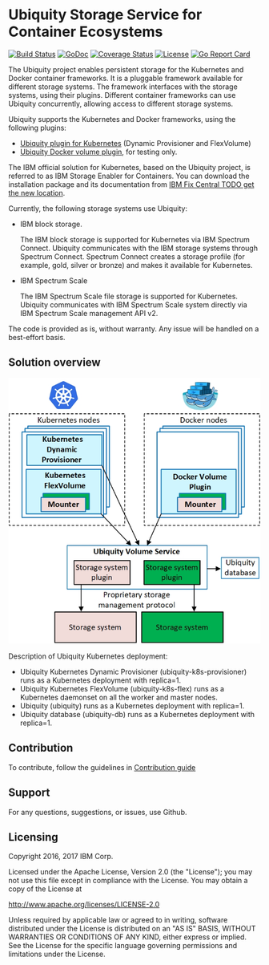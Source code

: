# Ubiquity Storage Service for Container Ecosystems 
[![Build Status](https://travis-ci.org/IBM/ubiquity.svg?branch=master)](https://travis-ci.org/IBM/ubiquity)
[![GoDoc](https://godoc.org/github.com/IBM/ubiquity?status.svg)](https://godoc.org/github.com/IBM/ubiquity)
[![Coverage Status](https://coveralls.io/repos/github/IBM/ubiquity/badge.svg?branch=dev)](https://coveralls.io/github/IBM/ubiquity?branch=dev)
[![License](https://img.shields.io/badge/license-Apache--2.0-blue.svg)](http://www.apache.org/licenses/LICENSE-2.0)
[![Go Report Card](https://goreportcard.com/badge/github.com/IBM/ubiquity)](https://goreportcard.com/report/github.com/IBM/ubiquity)


The Ubiquity project enables persistent storage for the Kubernetes and Docker container frameworks. It is a pluggable framework available for different storage systems. The framework interfaces with the storage systems, using their plugins. Different container frameworks can use Ubiquity concurrently, allowing access to different storage systems.

Ubiquity supports the Kubernetes and Docker frameworks, using the following plugins:

- [Ubiquity plugin for Kubernetes](https://github.com/IBM/ubiquity-k8s) (Dynamic Provisioner and FlexVolume)
- [Ubiquity Docker volume plugin](https://github.com/IBM/ubiquity-docker-plugin), for testing only.

The IBM official solution for Kubernetes, based on the Ubiquity project, is referred to as IBM Storage Enabler for Containers. You can download the installation package and its documentation from [IBM Fix Central TODO get the new location](https://www.ibm.com/support/fixcentral/swg/selectFixes?parent=Software%2Bdefined%2Bstorage&product=ibm/StorageSoftware/IBM+Spectrum+Connect&release=All&platform=Linux&function=all).

Currently, the following storage systems use Ubiquity:
* IBM block storage.

    The IBM block storage is supported for Kubernetes via IBM Spectrum Connect. Ubiquity communicates with the IBM storage systems through Spectrum Connect. Spectrum Connect creates a storage profile (for example, gold, silver or bronze) and makes it available for Kubernetes.
   
* IBM Spectrum Scale

   The IBM Spectrum Scale file storage is supported for Kubernetes. Ubiquity communicates with IBM Spectrum Scale system directly via IBM Spectrum Scale management API v2.

The code is provided as is, without warranty. Any issue will be handled on a best-effort basis.

## Solution overview

![Ubiquity Overview](images/ubiquity_architecture_draft_for_github.jpg)

Description of Ubiquity Kubernetes deployment:
   *   Ubiquity Kubernetes Dynamic Provisioner (ubiquity-k8s-provisioner) runs as a Kubernetes deployment with replica=1.
   *   Ubiquity Kubernetes FlexVolume (ubiquity-k8s-flex) runs as a Kubernetes daemonset on all the worker and master nodes.
   *   Ubiquity (ubiquity) runs as a Kubernetes deployment with replica=1.
   *   Ubiquity database (ubiquity-db) runs as a Kubernetes deployment with replica=1.


## Contribution
To contribute, follow the guidelines in [Contribution guide](contribution-guide.md)



## Support
For any questions, suggestions, or issues, use Github.

## Licensing

Copyright 2016, 2017 IBM Corp.

Licensed under the Apache License, Version 2.0 (the "License");
you may not use this file except in compliance with the License.
You may obtain a copy of the License at

http://www.apache.org/licenses/LICENSE-2.0

Unless required by applicable law or agreed to in writing, software
distributed under the License is distributed on an "AS IS" BASIS,
WITHOUT WARRANTIES OR CONDITIONS OF ANY KIND, either express or implied.
See the License for the specific language governing permissions and
limitations under the License.
